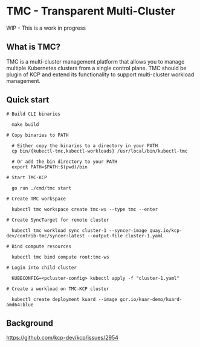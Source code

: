 # TMC - Transparent Multi-Cluster

WIP - This is a work in progress

## What is TMC?

TMC is a multi-cluster management platform that allows you to manage multiple Kubernetes clusters from a single control plane. TMC should be plugin of KCP
and extend its functionality to support multi-cluster workload management.

## Quick start

```
# Build CLI binaries

  make build

# Copy binaries to PATH

  # Either copy the binaries to a directory in your PATH
  cp bin/{kubectl-tmc,kubectl-workloads} /usr/local/bin/kubectl-tmc

  # Or add the bin directory to your PATH
  export PATH=$PATH:$(pwd)/bin

# Start TMC-KCP

  go run ./cmd/tmc start

# Create TMC workspace

  kubectl tmc workspace create tmc-ws --type tmc --enter

# Create SyncTarget for remote cluster

  kubectl tmc workload sync cluster-1 --syncer-image quay.io/kcp-dev/contrib-tmc/syncer:latest --output-file cluster-1.yaml

# Bind compute resources

  kubectl tmc bind compute root:tmc-ws

# Login into child cluster

  KUBECONFIG=<pcluster-config> kubectl apply -f "cluster-1.yaml"

# Create a workload on TMC-KCP cluster

  kubectl create deployment kuard --image gcr.io/kuar-demo/kuard-amd64:blue
```

## Background

https://github.com/kcp-dev/kcp/issues/2954
